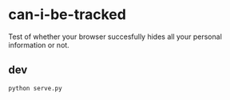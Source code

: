 # can-i-be-tracked
Test of whether your browser succesfully hides all your personal information or not.

## dev
`python serve.py`